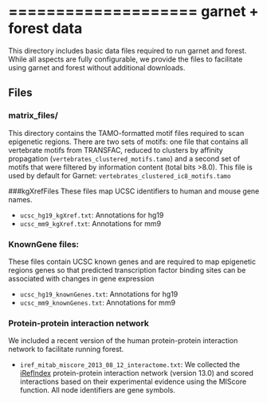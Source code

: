 ====================
garnet + forest data
====================

This directory includes basic data files required to run garnet and
forest. While all aspects are fully configurable, we provide the files
to facilitate using garnet and forest without additional downloads.

Files
-----
### matrix_files/
This directory contains the TAMO-formatted motif files required to
scan epigenetic regions.  There are two sets of motifs: one file that contains
all vertebrate motifs from TRANSFAC, reduced to clusters by affinity propagation (`vertebrates_clustered_motifs.tamo`)
and a second set of motifs that were filtered by information content (total bits >8.0). This file is used
by default for Garnet: `vertebrates_clustered_ic8_motifs.tamo`

###kgXrefFiles
These files map UCSC identifiers to human and mouse gene names.
  - `ucsc_hg19_kgXref.txt`: Annotations for hg19
  - `ucsc_mm9_kgXref.txt`: Annotations for mm9

### KnownGene files:
These files contain UCSC known genes and are required to map epigenetic regions genes so 
that predicted transcription factor binding sites can be associated with changes in gene
expression
  - `ucsc_hg19_knownGenes.txt`: Annotations for hg19
  - `ucsc_mm9_knownGenes.txt`: Annotations for mm9

### Protein-protein interaction network
We included a recent version of the human protein-protein interaction network to facilitate
running forest.  
  - `iref_mitab_miscore_2013_08_12_interactome.txt`: We collected the
[iRefIndex](http://irefindex.org/wiki/index.php?title=iRefIndex) protein-protein interaction
network (version 13.0) and scored interactions based on their experimental evidence using
the MIScore function. All node identifiers are gene symbols.
